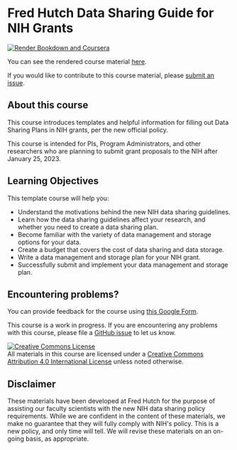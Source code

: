 # Fred Hutch Data Sharing Guide for NIH Grants

[![Render Bookdown and Coursera](https://github.com/jhudsl/OTTR_Template/actions/workflows/render-all.yml/badge.svg)](https://github.com/jhudsl/OTTR_Template/actions/workflows/render-all.yml)

You can see the rendered course material [here](https://hutchdatascience.org/NIH_Data_Sharing/).

If you would like to contribute to this course material, please [submit an issue](https://github.com/fhdsl/NIH_Data_Sharing/issues/new).

## About this course

This course introduces templates and helpful information for filling out Data Sharing Plans in NIH grants, per the new official policy.

This course is intended for PIs, Program Administrators, and other researchers who are planning to submit grant proposals to the NIH after January 25, 2023.


## Learning Objectives

This template course will help you:   

- Understand the motivations behind the new NIH data sharing guidelines.
- Learn how the data sharing guidelines affect your research, and whether you need to create a data sharing plan.
- Become familiar with the variety of data management and storage options for your data.
- Create a budget that covers the cost of data sharing and data storage.
- Write a data management and storage plan for your NIH grant.
- Successfully submit and implement your data management and storage plan.


## Encountering problems?

You can provide feedback for the course using [this Google Form](https://forms.gle/W6Mg4rzuMK6Yk3Am8).

This course is a work in progress. If you are encountering any problems with this course, please file a [GitHub issue](https://github.com/fhdsl/NIH_Data_Sharing/issues/new) to let us know.

<a rel="license" href="http://creativecommons.org/licenses/by/4.0/"><img alt="Creative Commons License" style="border-width:0" src="https://i.creativecommons.org/l/by/4.0/88x31.png" /></a><br />All materials in this course are licensed under a <a rel="license" href="http://creativecommons.org/licenses/by/4.0/">Creative Commons Attribution 4.0 International License</a> unless noted otherwise.

## Disclaimer

These materials have been developed at Fred Hutch for the purpose of assisting our faculty scientists with the new NIH data sharing policy requirements.  While we are confident in the content of these materials, we make no guarantee that they will fully comply with NIH's policy.  This is a new policy, and only time will tell.  We will revise these materials on an on-going basis, as appropriate.
